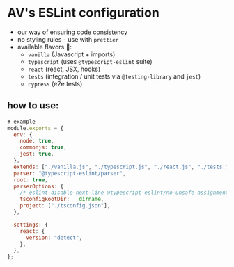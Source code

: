 # AV's ESLint configuration

- our way of ensuring code consistency
- no styling rules - use with `prettier`
- available flavors 🍧:
  - `vanilla` (Javascript + imports)
  - `typescript` (uses `@typescript-eslint` suite)
  - `react` (react, JSX, hooks)
  - `tests` (integration / unit tests via `@testing-library` and `jest`)
  - `cypress` (e2e tests)

## how to use:

```js
# example
module.exports = {
  env: {
    node: true,
    commonjs: true,
    jest: true,
  },
  extends: ["./vanilla.js", "./typescript.js", "./react.js", "./tests.js"],
  parser: "@typescript-eslint/parser",
  root: true,
  parserOptions: {
    /* eslint-disable-next-line @typescript-eslint/no-unsafe-assignment */
    tsconfigRootDir: __dirname,
    project: ["./tsconfig.json"],
  },

  settings: {
    react: {
      version: "detect",
    },
  },
};

```
